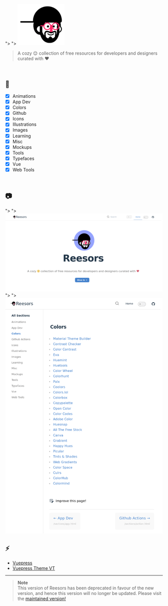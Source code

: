 <picture>
  <source media="(prefers-color-scheme: dark)" srcset="docs/.vuepress/public/hero.png">">
  <source media="(prefers-color-scheme: light)" srcset="docs/.vuepress/public/logo.png">">
  <img alt="Reesors Logo" src="docs/.vuepress/public/logo.png" width="150">
</picture>

> A cozy 😌 collection of free resources for developers and designers curated with ♥️

<br>

## 🎉

- [x] Animations
- [x] App Dev
- [x] Colors
- [x] Github
- [x] Icons
- [x] Illustrations
- [x] Images
- [x] Learning
- [x] Misc
- [x] Mockups
- [x] Tools
- [x] Typefaces
- [x] Vue
- [x] Web Tools

<br>

## 📷

<picture>
  <source media="(prefers-color-scheme: dark)" srcset="/snapshot.png">">
  <source media="(prefers-color-scheme: light)" srcset="/snapshot.png">">
  <img alt="Snapshot of home page" src="/snapshot.png">
</picture>
<picture>
  <source media="(prefers-color-scheme: dark)" srcset="/snapshot_1.png">">
  <source media="(prefers-color-scheme: light)" srcset="/snapshot_1.png">">
  <img alt="Snapshot of colours section page" src="/snapshot_1.png">
</picture>

<br>

## ⚡

- [Vuepress](https://vuepress.vuejs.org/)
- [Vuepress Theme VT](https://vuepress-theme-vt.vercel.app/)

---

> **Note**<br> This version of Reesors has been deprecated in favour of the new version, and hence this version will no longer be updated. Please visit the [maintained version!](https://github.com/VedxP/reesors)
